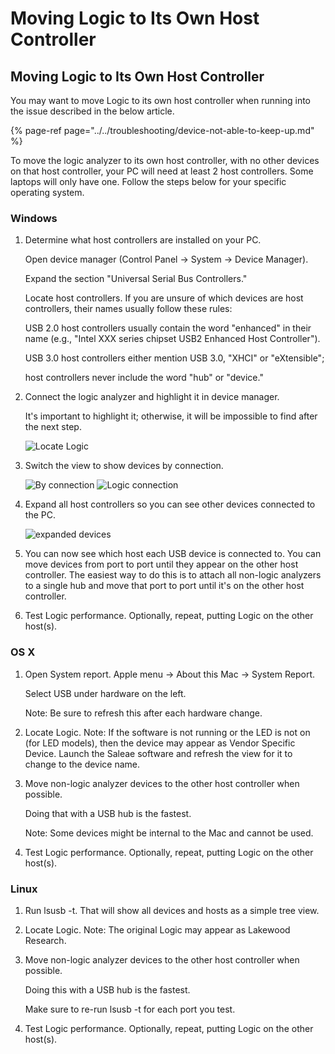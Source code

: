 # Moving Logic to Its Own Host Controller

## Moving Logic to Its Own Host Controller

You may want to move Logic to its own host controller when running into the issue described in the below article.

{% page-ref page="../../troubleshooting/device-not-able-to-keep-up.md" %}

To move the logic analyzer to its own host controller, with no other devices on that host controller, your PC will need at least 2 host controllers. Some laptops will only have one. Follow the steps below for your specific operating system.

### **Windows**

1. Determine what host controllers are installed on your PC.

    Open device manager \(Control Panel -&gt; System -&gt; Device Manager\).

    Expand the section "Universal Serial Bus Controllers."

    Locate host controllers. If you are unsure of which devices are host controllers, their names usually follow these rules:

    USB 2.0 host controllers usually contain the word "enhanced" in their name \(e.g., "Intel XXX series chipset USB2 Enhanced Host Controller"\).

    USB 3.0 host controllers either mention USB 3.0, "XHCI" or "eXtensible";

    host controllers never include the word "hub" or "device."

2. Connect the logic analyzer and highlight it in device manager.

    It's important to highlight it; otherwise, it will be impossible to find after the next step.

    ![Locate Logic](https://trello-attachments.s3.amazonaws.com/55f866a4276782e3b2ae822a/492x290/97480150dab7875181aa9987d49f18e6/select_logic.PNG)

3. Switch the view to show devices by connection.

   ![By connection](https://trello-attachments.s3.amazonaws.com/55f0ad9685db3c82f0f3aeba/55f866a4276782e3b2ae822a/2b59af3d8666c70b71047b72dc10d950/switch_view.png) ![Logic connection](https://trello-attachments.s3.amazonaws.com/55f866a4276782e3b2ae822a/457x172/80ce0ef7dfb11b6cf8d711894fcc16eb/new_view.PNG)

4. Expand all host controllers so you can see other devices connected to the PC.

    ![expanded devices](https://trello-attachments.s3.amazonaws.com/55f866a4276782e3b2ae822a/478x323/0804410bea2403138400de1041102310/expanded_connections.PNG)

5. You can now see which host each USB device is connected to. You can move devices from port to port until they appear on the other host controller. The easiest way to do this is to attach all non-logic analyzers to a single hub and move that port to port until it's on the other host controller.
6. Test Logic performance. Optionally, repeat, putting Logic on the other host\(s\).

### **OS X**

1. Open System report. Apple menu -&gt; About this Mac -&gt; System Report.

    Select USB under hardware on the left. 

    Note: Be sure to refresh this after each hardware change.

2. Locate Logic. Note: If the software is not running or the LED is not on \(for LED models\), then the device may appear as Vendor Specific Device. Launch the Saleae software and refresh the view for it to change to the device name.
3. Move non-logic analyzer devices to the other host controller when possible.

    Doing that with a USB hub is the fastest. 

    Note: Some devices might be internal to the Mac and cannot be used.

4. Test Logic performance. Optionally, repeat, putting Logic on the other host\(s\).

### **Linux**

1. Run lsusb -t. That will show all devices and hosts as a simple tree view.
2. Locate Logic. Note: The original Logic may appear as Lakewood Research.
3. Move non-logic analyzer devices to the other host controller when possible.

    Doing this with a USB hub is the fastest. 

    Make sure to re-run lsusb -t for each port you test.

4. Test Logic performance. Optionally, repeat, putting Logic on the other host\(s\).

